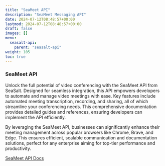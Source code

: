 ```yaml
---
title: "SeaMeet API"
description: "SeaMeet Messaging API"
date: 2024-07-12T08:48:57+00:00
lastmod: 2024-07-12T08:48:57+00:00
draft: false
images: []
menu:
  seasalt-api:
    parent: "seasalt-api"
weight: 105
toc: true
---
```


### SeaMeet API

Unlock the full potential of video conferencing with the SeaMeet API from SeaSalt. Designed for seamless integration, this API empowers developers to automate and manage video meetings with ease. Key features include automated meeting transcription, recording, and sharing, all of which streamline your conferencing needs. This comprehensive documentation provides detailed guides and references, ensuring developers can implement the API efficiently.

By leveraging the SeaMeet API, businesses can significantly enhance their meeting management across popular browsers like Chrome, Brave, and Edge. This ensures efficient, scalable communication and documentation solutions, perfect for any enterprise aiming for top-tier performance and productivity.

<div class="row justify-content-center">
    <div class="col-lg-9 col-xl-8 text-center">
        <p class="lead"></p>
        <a class="btn btn-primary btn-lg px-4 mb-2" href="https://meet.seasalt.ai/seameet-api/redoc" role="button" target="_blank" rel="noopener noreferrer">SeaMeet API Docs</a>
    </div>
</div>
